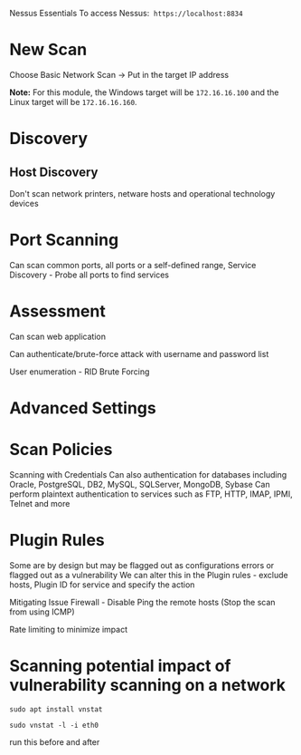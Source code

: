Nessus Essentials 
To access Nessus:  `https://localhost:8834`

# New Scan 
Choose Basic Network Scan -> Put in the target IP address

**Note:** For this module, the Windows target will be `172.16.16.100` and the Linux target will be `172.16.16.160`.

# Discovery 
## Host Discovery 
Don't scan network printers, netware hosts and operational technology devices 

# Port Scanning 
Can scan common ports, all ports or a self-defined range, 
Service Discovery - Probe all ports to find services 

# Assessment 
Can scan web application

Can authenticate/brute-force attack with username and password list 

User enumeration - RID Brute Forcing 

# Advanced Settings 

# Scan Policies

Scanning with Credentials 
Can also authentication for databases including Oracle, PostgreSQL, DB2, MySQL, SQLServer, MongoDB, Sybase
Can perform plaintext authentication to services such as FTP, HTTP, IMAP, IPMI, Telnet and more

# Plugin Rules 
Some are by design but may be flagged out as configurations errors or flagged out as a vulnerability
We can alter this in the Plugin rules  - exclude hosts, Plugin ID for service and specify the action 


Mitigating Issue 
Firewall - Disable Ping the remote hosts (Stop the scan from using ICMP)

Rate limiting to minimize impact


# Scanning potential impact of vulnerability scanning on a network

```shell-session
sudo apt install vnstat
```

```shell-session
sudo vnstat -l -i eth0
```
run this before and after 


